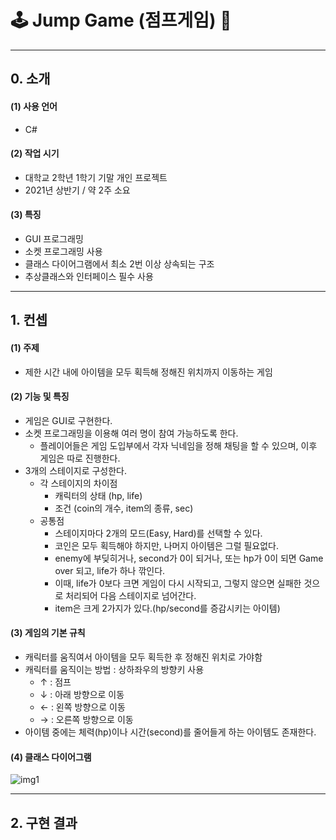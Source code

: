 # 🕹️ Jump Game (점프게임) 🍪

***
## 0. 소개
#### (1) 사용 언어
* C#
#### (2) 작업 시기
* 대학교 2학년 1학기 기말 개인 프로젝트
* 2021년 상반기 / 약 2주 소요
#### (3) 특징
* GUI 프로그래밍
* 소켓 프로그래밍 사용
* 클래스 다이어그램에서 최소 2번 이상 상속되는 구조
* 추상클래스와 인터페이스 필수 사용

***
## 1. 컨셉
#### (1) 주제
* 제한 시간 내에 아이템을 모두 획득해 정해진 위치까지 이동하는 게임
#### (2) 기능 및 특징
* 게임은 GUI로 구현한다.
* 소켓 프로그래밍을 이용해 여러 명이 참여 가능하도록 한다.
    * 플레이어들은 게임 도입부에서 각자 닉네임을 정해 채팅을 할 수 있으며, 이후 게임은 따로 진행한다. 
* 3개의 스테이지로 구성한다.
  * 각 스테이지의 차이점
    * 캐릭터의 상태 (hp, life)
    * 조건 (coin의 개수, item의 종류, sec)
  * 공통점  
    * 스테이지마다 2개의 모드(Easy, Hard)를 선택할 수 있다.
    * 코인은 모두 획득해야 하지만, 나머지 아이템은 그럴 필요없다.
    * enemy에 부딪히거나, second가 0이 되거나, 또는 hp가 0이 되면 Game over 되고, life가 하나 깎인다.
    * 이때, life가 0보다 크면 게임이 다시 시작되고, 그렇지 않으면 실패한 것으로 처리되어 다음 스테이지로 넘어간다.
    * item은 크게 2가지가 있다.(hp/second를 증감시키는 아이템)
#### (3) 게임의 기본 규칙
* 캐릭터를 움직여서 아이템을 모두 획득한 후 정해진 위치로 가야함
* 캐릭터를 움직이는 방법 : 상하좌우의 방향키 사용
  * ↑ : 점프
  * ↓ : 아래 방향으로 이동
  * ← : 왼쪽 방향으로 이동
  * → : 오른쪽 방향으로 이동
* 아이템 중에는 체력(hp)이나 시간(second)를 줄어들게 하는 아이템도 존재한다.
#### (4) 클래스 다이어그램     
![img1](https://github.com/MINJOO01/Jump-Game/assets/77265017/65ce891e-ecb4-43bb-9141-644010a16e09)

***
## 2. 구현 결과
